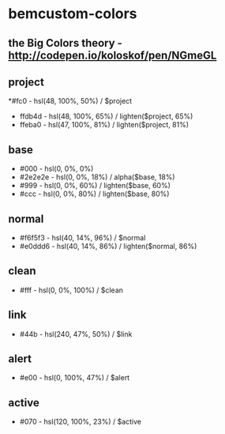 # bemcustom-colors
## the Big Colors theory - http://codepen.io/koloskof/pen/NGmeGL

## project
 *#fc0  - hsl(48, 100%, 50%) / $project 
 * ffdb4d - hsl(48, 100%, 65%) / lighten($project, 65%)
 * ffeba0 - hsl(47, 100%, 81%) / lighten($project, 81%)

## base
 * #000 - hsl(0, 0%, 0%)
 * #2e2e2e - hsl(0, 0%, 18%) / alpha($base, 18%)
 * #999 - hsl(0, 0%, 60%)  / lighten($base, 60%)
 * #ccc - hsl(0, 0%, 80%)  / lighten($base, 80%)
 
## normal
 * #f6f5f3 -  hsl(40, 14%, 96%) / $normal 
 * #e0ddd6 -  hsl(40, 14%, 86%) / lighten($normal, 86%)
 
## clean
  * #fff - hsl(0, 0%, 100%) / $clean
  
## link
  * #44b  - hsl(240, 47%, 50%) / $link
  
## alert
  * #e00  - hsl(0, 100%, 47%) / $alert
  
## active
  * #070  - hsl(120, 100%, 23%) / $active
